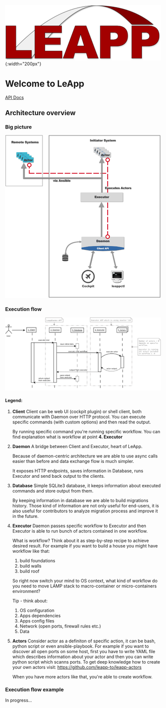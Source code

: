 ![LeApp Logo](img/leapp-logo.png){:width="200px"}

# Welcome to LeApp

[API Docs](/apidoc/index.html)

## Architecture overview

### Big picture
![Big picture](img/arch-big-picture.png)

### Execution flow
![LeApp Logo](img/leapp-sequence-diagram.png)

#### Legend:
1. **Client**
   Client can be web UI (cockpit plugin) or shell client, both communicate with Daemon over HTTP protocol.
You can execute specific commands (with custom options) and then read the output.

   By running specific command you're running specific workflow.
You can find explanation what is workflow at point **4. Executor**

2. **Daemon**
   A bridge between Client and Executor, heart of LeApp.

   Because of daemon-centric architecture we are able to use async calls easier than before and data exchange flow is much simpler.

   It exposes HTTP endpoints, saves information in Database, runs Executor and send back output to the clients.

3. **Database**
   Simple SQLite3 database, it keeps information about executed commands and store output from them.

   By keeping information in database we are able to build migrations history.
Those kind of information are not only useful for end-users, it is also useful for contributors to analyze migration process and improve it in the future.

4. **Executor**
   Daemon passes specific workflow to Executor and then Executor is able to run bunch of actors contained in one workflow.

   What is workflow? Think about it as step-by-step recipe to achieve desired result.
For example if you want to build a house you might have workflow like that:
	1. build foundations
	2. build walls
	3. build roof

   So right now switch your mind to OS context, what kind of workflow do you need to move LAMP stack to macro-container or micro-containers environment?

   Tip - think about:
	1. OS configuration
	2. Apps dependencies
	2. Apps config files
	3. Network (open ports, firewall rules etc.)
	4. Data

5. **Actors**
   Consider actor as a definiton of specific action, it can be bash, python script or even ansible-playbook.
For example if you want to discover all open ports on some host, first you have to write YAML file which describes information about your actor and then you can write python script which scanns ports.
To get deep knowledge how to create your own actors visit: https://github.com/leapp-to/leapp-actors

   When you have more actors like that, you're able to create workflow.

### Execution flow example
In progress...

